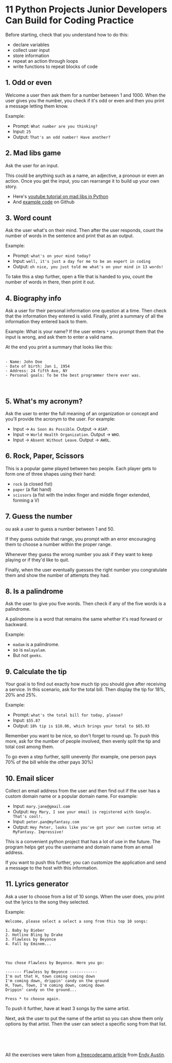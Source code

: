# 11 Python Projects Junior Developers Can Build for Coding Practice

Before starting, check that you understand how to do this:
* declare variables
* collect user input
* store information
* repeat an action through loops
* write functions to repeat blocks of code


## 1. Odd or even

Welcome a user then ask them for a number between 1 and 1000.
When the user gives you the number, you check if it's odd or even and then you print a message letting them know.

Example:
* Prompt: `What number are you thinking?`
* Input:  `25`
* Output: `That's an odd number! Have another?`

## 2. Mad libs game

Ask the user for an input.

This could be anything such as a name, an adjective, a pronoun or even an action. Once you get the input, you can rearrange it to build up your own story.

* Here's [youtube tutorial on mad libs in Python](https://www.youtube.com/watch?v=u7g9mRzQLYE)
* And [example code](https://github.com/ChalzZy/Mad-Libs-Generator/blob/master/Mad_Libs_Generator/main.py) on Github

## 3. Word count

Ask the user what's on their mind. Then after the user responds, count the number of words in the sentence and print that as an output.

Example:
* Prompt: `what's on your mind today?`
* Input: `well, it's just a day for me to be an expert in coding`
* Output: `oh nice, you just told me what's on your mind in 13 words!`

To take this a step further, open a file that is handed to you, count the number of words in there, then print it out.

## 4. Biography info

Ask a user for their personal information one question at a time. Then check that the information they entered is valid. Finally, print a summary of all the information they entered back to them.

Example: What is your name? If the user enters `*` you prompt them that the input is wrong, and ask them to enter a valid name.

At the end you print a summary that looks like this:
<br />
<br />
```
- Name: John Doe
- Date of birth: Jan 1, 1954
- Address: 24 fifth Ave, NY
- Personal goals: To be the best programmer there ever was.
```
<br />

## 5. What's my acronym?

Ask the user to enter the full meaning of an organization or concept and you'll provide the acronym to the user. For example:

* Input -> `As Soon As Possible`. Output -> `ASAP`.
* Input -> `World Health Organization`. Output -> `WHO`.
* Input -> `Absent Without Leave`. Output -> `AWOL`.

## 6. Rock, Paper, Scissors

This is a popular game played between two people. Each player gets to form one of three shapes using their hand:

* `rock` (a closed fist)
* `paper` (a flat hand)
* `scissors` (a fist with the index finger and middle finger extended, forming a V)

## 7. Guess the number

ou ask a user to guess a number between 1 and 50.

If they guess outside that range, you prompt with an error encouraging them to choose a number within the proper range.

Whenever they guess the wrong number you ask if they want to keep playing or if they'd like to quit.

Finally, when the user eventually guesses the right number you congratulate them and show the number of attempts they had.

## 8. Is a palindrome

Ask the user to give you five words. Then check if any of the five words is a palindrome.

A palindrome is a word that remains the same whether it's read forward or backward.

Example:

* `madam` is a palindrome.
* so is `malayalam`.
* But not `geeks`.

## 9. Calculate the tip

Your goal is to find out exactly how much tip you should give after receiving a service. In this scenario, ask for the total bill. Then display the tip for 18%, 20% and 25%.

Example:

* Prompt: `what's the total bill for today, please?`
* Input: `$55.87`
* Output: `18% tip is $10.06, which brings your total to $65.93`

Remember you want to be nice, so don't forget to round up. To push this more, ask for the number of people involved, then evenly split the tip and total cost among them.

To go even a step further, split unevenly (for example, one person pays 70% of the bill while the other pays 30%)

## 10. Email slicer

Collect an email address from the user and then find out if the user has a custom domain name or a popular domain name. For example:

* Input: `mary.jane@gmail.com`
* Output: `Hey Mary, I see your email is registered with Google. That's cool!.`
* Input: `peter.pan@myfantasy.com`
* Output: `Hey Peter, looks like you've got your own custom setup at MyFantasy. Impressive!`

This is a convenient python project that has a lot of use in the future. The program helps get you the username and domain name from an email address.

If you want to push this further, you can customize the application and send a message to the host with this information.

## 11. Lyrics generator

Ask a user to choose from a list of 10 songs. When the user does, you print out the lyrics to the song they selected.

Example:

```
Welcome, please select a select a song from this top 10 songs:

1. Baby by Bieber
2. Hotline Bling by Drake
3. Flawless by Beyonce
4. Fall by Eminem...
```

<br />

```
You chose Flawless by Beyonce. Here you go:

------- Flawless by Beyonce ------------
I'm out that H, town coming coming down
I'm coming down, drippin' candy on the ground
H, Town, Town, I'm coming down, coming down
Drippin' candy on the ground...

Press * to choose again.
```

To push it further, have at least 3 songs by the same artist.

Next, ask the user to put the name of the artist so you can show them only options by that artist. Then the user can select a specific song from that list.

<br />
<br />
<br />

All the exercises were taken from [a freecodecamp article](https://www.freecodecamp.org/news/python-projects-junior-developers/) from [Endy Austin](https://twitter.com/LifeTechPsych).
